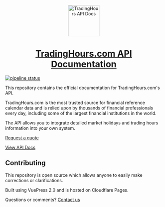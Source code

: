 <div align="center">
<a href="https://docs.tradinghours.com" target=_blank>
<img src="https://www.tradinghours.com/img/logo-512x512.png" alt="TradingHours API Docs" height="100">
<h1>TradingHours.com API Documentation</h1>
</a>
</div>

[![pipeline status](https://gitlab.com/tradinghours/docs/badges/main/pipeline.svg)](https://gitlab.com/tradinghours/docs/-/commits/main)

This repository contains the official documentation for TradingHours.com's API. 

TradingHours.com is the most trusted source for financial reference calendar data and is relied upon by thousands of financial professionals every day, including some of the largest financial institutions in the world.

The API allows you to integrate detailed market holidays and trading hours information into your own system.

[Request a quote](https://www.tradinghours.com/data)

[View API Docs](https://docs.tradinghours.com)

## Contributing

This repository is open source which allows anyone to easily make corrections or clarifications. 

Built using VuePress 2.0 and is hosted on Cloudflare Pages.

Questions or comments? [Contact us](https://www.tradinghours.com/contact)
